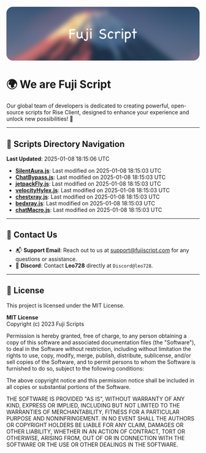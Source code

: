 ![Banner](.github/b.webp)

# 🌍 **We are Fuji Script**

Our global team of developers is dedicated to creating powerful, open-source scripts for Rise Client, designed to enhance your experience and unlock new possibilities! 🌟

---
<!-- SCRIPTS_NAVIGATION_START -->
## 📂 **Scripts Directory Navigation**

**Last Updated**: 2025-01-08 18:15:06 UTC

- **[SilentAura.js](scripts/SilentAura.js)**: Last modified on 2025-01-08 18:15:03 UTC
- **[ChatBypass.js](scripts/ChatBypass.js)**: Last modified on 2025-01-08 18:15:03 UTC
- **[jetpackFly.js](scripts/jetpackFly.js)**: Last modified on 2025-01-08 18:15:03 UTC
- **[velocityHylex.js](scripts/velocityHylex.js)**: Last modified on 2025-01-08 18:15:03 UTC
- **[chestxray.js](scripts/chestxray.js)**: Last modified on 2025-01-08 18:15:03 UTC
- **[bedxray.js](scripts/bedxray.js)**: Last modified on 2025-01-08 18:15:03 UTC
- **[chatMacro.js](scripts/chatMacro.js)**: Last modified on 2025-01-08 18:15:03 UTC

<!-- SCRIPTS_NAVIGATION_END -->

---

## 💬 **Contact Us**  
- 📬 **Support Email**: Reach out to us at [support@fujiscript.com](mailto:support@fujiscript.com) for any questions or assistance.  
- 💬 **Discord**: Contact **Leo728** directly at `Discord@leo728`.

---

## 📜 **License**

This project is licensed under the MIT License.  

**MIT License**  
Copyright (c) 2023 Fuji Scripts  

Permission is hereby granted, free of charge, to any person obtaining a copy of this software and associated documentation files (the "Software"), to deal in the Software without restriction, including without limitation the rights to use, copy, modify, merge, publish, distribute, sublicense, and/or sell copies of the Software, and to permit persons to whom the Software is furnished to do so, subject to the following conditions:  

The above copyright notice and this permission notice shall be included in all copies or substantial portions of the Software.  

THE SOFTWARE IS PROVIDED "AS IS", WITHOUT WARRANTY OF ANY KIND, EXPRESS OR IMPLIED, INCLUDING BUT NOT LIMITED TO THE WARRANTIES OF MERCHANTABILITY, FITNESS FOR A PARTICULAR PURPOSE AND NONINFRINGEMENT. IN NO EVENT SHALL THE AUTHORS OR COPYRIGHT HOLDERS BE LIABLE FOR ANY CLAIM, DAMAGES OR OTHER LIABILITY, WHETHER IN AN ACTION OF CONTRACT, TORT OR OTHERWISE, ARISING FROM, OUT OF OR IN CONNECTION WITH THE SOFTWARE OR THE USE OR OTHER DEALINGS IN THE SOFTWARE.  
